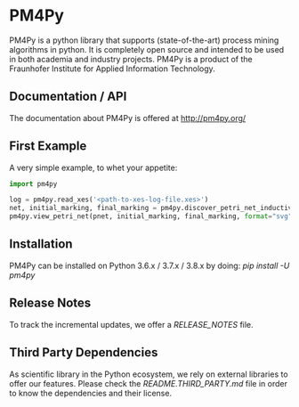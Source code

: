 # PM4Py
PM4Py is a python library that supports (state-of-the-art) process mining algorithms in python. It is completely open source and intended to be used in both academia and industry projects.
PM4Py is a product of the Fraunhofer Institute for Applied Information Technology.

## Documentation / API
The documentation about PM4Py is offered at http://pm4py.org/

## First Example
A very simple example, to whet your appetite:
```python
import pm4py

log = pm4py.read_xes('<path-to-xes-log-file.xes>')
net, initial_marking, final_marking = pm4py.discover_petri_net_inductive(log)
pm4py.view_petri_net(pnet, initial_marking, final_marking, format="svg")
```

## Installation
PM4Py can be installed on Python 3.6.x / 3.7.x / 3.8.x by doing:
*pip install -U pm4py*

## Release Notes
To track the incremental updates, we offer a *RELEASE_NOTES* file.

## Third Party Dependencies
As scientific library in the Python ecosystem, we rely on external libraries to offer our features.
Please check the *README.THIRD_PARTY.md* file in order to know the dependencies and their license.
